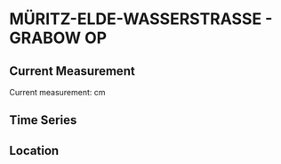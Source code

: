# MÜRITZ-ELDE-WASSERSTRASSE - GRABOW OP

## Current Measurement

Current measurement: <Value topic="rivers/pegel-online/MEW/GRABOW OP/measurementValue"/> cm

## Time Series

<TimeSeries topic="rivers/pegel-online/MEW/GRABOW OP/measurementValue" period="week" />

## Location

<WorldMap>
  <Marker lat="53.28314108425336" lon="11.573414132628102" labelTopic="rivers/pegel-online/MEW/GRABOW OP" />
</WorldMap>
